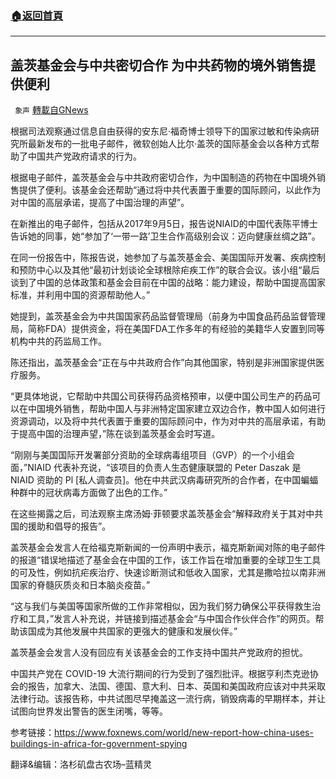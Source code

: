 ###  [:house:返回首頁](https://github.com/ourhimalayas/txt)
---


## 盖茨基金会与中共密切合作 为中共药物的境外销售提供便利
` 象声` [轉載自GNews](https://gnews.org/zh-hans/1572664/)

根据司法观察通过信息自由获得的安东尼·福奇博士领导下的国家过敏和传染病研究所最新发布的一批电子邮件，微软创始人比尔·盖茨的国际基金会以各种方式帮助了中国共产党政府请求的行为。

根据电子邮件，盖茨基金会与中共政府密切合作，为中国制造的药物在中国境外销售提供了便利。该基金会还帮助“通过将中共代表置于重要的国际顾问，以此作为对中国的高层承诺，提高了中国治理的声望”。

在新推出的电子邮件，包括从2017年9月5日，报告说NIAID的中国代表陈平博士告诉她的同事，她“参加了‘一带一路’卫生合作高级别会议：迈向健康丝绸之路”。

在同一份报告中，陈报告说，她参加了与盖茨基金会、美国国际开发署、疾病控制和预防中心以及其他“最初计划谈论全球根除疟疾工作”的联合会议。该小组“最后谈到了中国的总体政策和基金会目前在中国的战略：能力建设，帮助中国提高国家标准，并利用中国的资源帮助他人。”

她提到，盖茨基金会为中共国国家药品监督管理局（前身为中国食品药品监督管理局，简称FDA）提供资金，将在美国FDA工作多年的有经验的美籍华人安置到同等机构中共的药监局工作。

陈还指出，盖茨基金会“正在与中共政府合作”向其他国家，特别是非洲国家提供医疗服务。

“更具体地说，它帮助中共国公司获得药品资格预审，以便中国公司生产的药品可以在中国境外销售，帮助中国人与非洲特定国家建立双边合作，教中国人如何进行资源调动，以及将中共代表置于重要的国际顾问中，作为对中共的高层承诺，有助于提高中国的治理声望，”陈在谈到盖茨基金会时写道。

“刚刚与美国国际开发署部分资助的全球病毒组项目（GVP）的一个小组会面，”NIAID 代表补充说，“该项目的负责人生态健康联盟的 Peter Daszak 是 NIAID 资助的 Pl [私人调查员]。他在中共武汉病毒研究所的合作者，在中国蝙蝠种群中的冠状病毒方面做了出色的工作。”

在这些揭露之后，司法观察主席汤姆·菲顿要求盖茨基金会“解释政府关于其对中共国的援助和倡导的报告”。

盖茨基金会发言人在给福克斯新闻的一份声明中表示，福克斯新闻对陈的电子邮件的报道“错误地描述了基金会在中国的工作，该工作旨在增加重要的全球卫生工具的可及性，例如抗疟疾治疗、快速诊断测试和低收入国家，尤其是撒哈拉以南非洲国家的脊髓灰质炎和日本脑炎疫苗。”

“这与我们与美国等国家所做的工作非常相似，因为我们努力确保公平获得救生治疗和工具，”发言人补充说，并链接到描述基金会“与中国合作伙伴合作”的网页。帮助该国成为其他发展中共国家的更强大的健康和发展伙伴。”

盖茨基金会发言人没有回应有关该基金会的工作支持中国共产党政府的担忧。

中国共产党在 COVID-19 大流行期间的行为受到了强烈批评。根据亨利杰克逊协会的报告，加拿大、法国、德国、意大利、日本、英国和美国政府应该对中共采取法律行动。该报告称，中共试图尽早掩盖这一流行病，销毁病毒的早期样本，并让试图向世界发出警告的医生闭嘴，等等。

参考链接：https://www.foxnews.com/world/new-report-how-china-uses-buildings-in-africa-for-government-spying

翻译&编辑：洛杉矶盘古农场–蓝精灵
